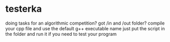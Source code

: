 # testerka

doing tasks for an algorithmic competition?
got /in and /out folder?
compile your cpp file and use the default g++ executable name
just put the script in the folder and run it if you need to test your program
